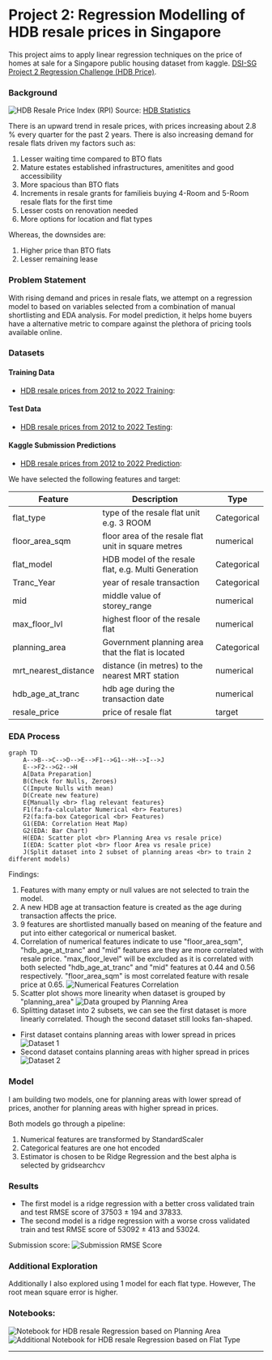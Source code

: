 # Project 2: Regression Modelling of HDB resale prices in Singapore

This project aims to apply linear regression techniques on the price of homes at sale for a Singapore public housing dataset from kaggle. [DSI-SG Project 2 Regression Challenge (HDB Price)](https://www.kaggle.com/competitions/dsi-sg-project-2-regression-challenge-hdb-price/overview). 

### Background

![HDB Resale Price Index (RPI)](images/RPI.png)
Source: [HDB Statistics](https://www.hdb.gov.sg/residential/selling-a-flat/overview/resale-statistics)

There is an upward trend in resale prices, with prices increasing about 2.8 % every quarter for the past 2 years. There is also increasing demand for resale flats driven my factors such as:

1. Lesser waiting time compared to BTO flats
2. Mature estates established infrastructures, amenitites and good accessibility
3. More spacious than BTO flats
4. Increments in resale grants for familieis buying 4-Room and 5-Room resale flats for the first time
5. Lesser costs on renovation needed
6. More options for location and flat types

Whereas, the downsides are:

1. Higher price than BTO flats
2. Lesser remaining lease

### Problem Statement

With rising demand and prices in resale flats, we attempt on a regression model to based on variables selected from a combination of manual shortlisting and EDA analysis. For model prediction, it helps home buyers have a alternative metric to compare against the plethora of pricing tools available online.

### Datasets

#### Training Data 
* [HDB resale prices from 2012 to 2022 Training](./data/train.csv): <br>

#### Test Data 
* [HDB resale prices from 2012 to 2022 Testing](./data/test.csv): <br>

#### Kaggle Submission Predictions 
* [HDB resale prices from 2012 to 2022 Prediction](./data/sub_reg.csv): <br>

We have selected the following features and target:

|Feature|Description|Type|
|---|---|---|
|flat_type|type of the resale flat unit e.g. 3 ROOM|Categorical|
|floor_area_sqm|floor area of the resale flat unit in square metres|numerical|
|flat_model|HDB model of the resale flat, e.g. Multi Generation|Categorical|
|Tranc_Year|year of resale transaction|Categorical|
|mid|middle value of storey_range|numerical|
|max_floor_lvl|highest floor of the resale flat|numerical|
|planning_area|Government planning area that the flat is located|Categorical|
|mrt_nearest_distance|distance (in metres) to the nearest MRT station|numerical|
|hdb_age_at_tranc|hdb age during the transaction date|numerical|
|resale_price|price of resale flat|target|

### EDA Process

```mermaid
graph TD
    A-->B-->C-->D-->E-->F1-->G1-->H-->I-->J
    E-->F2-->G2-->H
    A[Data Preparation]
    B(Check for Nulls, Zeroes)
    C(Impute Nulls with mean)
    D(Create new feature)
    E{Manually <br> flag relevant features}
    F1(fa:fa-calculator Numerical <br> Features)
    F2(fa:fa-box Categorical <br> Features)
    G1(EDA: Correlation Heat Map)
    G2(EDA: Bar Chart)
    H(EDA: Scatter plot <br> Planning Area vs resale price)
    I(EDA: Scatter plot <br> floor Area vs resale price)
    J(Split dataset into 2 subset of planning areas <br> to train 2 different models)
```

Findings:
1. Features with many empty or null values are not selected to train the model.
2. A new HDB age at transaction feature is created as the age during transaction affects the price.
3. 9 features are shortlisted manually based on meaning of the feature and put into either categorical or numerical basket.
4. Correlation of numerical features indicate to use "floor_area_sqm", "hdb_age_at_tranc" and "mid" features are they are more correlated with resale price. "max_floor_level" will be excluded as it is correlated with both selected "hdb_age_at_tranc" and "mid" features at 0.44 and 0.56 respectively. "floor_area_sqm" is most correlated feature with resale price at 0.65.
![Numerical Features Correlation](images/Correlation.png)
5. Scatter plot shows more linearity when dataset is grouped by "planning_area"
![Data grouped by Planning Area](images/PlanningArea.png)
6. Splitting dataset into 2 subsets, we can see the first dataset is more linearly correlated. Though the second dataset still looks fan-shaped.
* First dataset contains planning areas with lower spread in prices
![Dataset 1](images/dataset1.png)
* Second dataset contains planning areas with higher spread in prices
![Dataset 2](images/dataset2.png)

### Model
I am building two models, one for planning areas with lower spread of prices, another for planning areas with higher spread in prices.

Both models go through a pipeline:
1. Numerical features are transformed by StandardScaler
2. Categorical features are one hot encoded
3. Estimator is chosen to be Ridge Regression and the best alpha is selected by gridsearchcv

### Results
* The first model is a ridge regression with a better cross validated train and test RMSE score of 37503 ± 194 and 37833.
* The second model is a ridge regression with a worse cross validated train and test RMSE score of 53092 ± 413 and 53024.

Submission score:
![Submission RMSE Score](images/submit1.png)

### Additional Exploration 

Additionally I also explored using 1 model for each flat type. However, The root mean square error is higher.

### Notebooks:

![Notebook for HDB resale Regression based on Planning Area](code/hdb_prices.ipynb) 
![Additional Notebook for HDB resale Regression based on Flat Type](code/hdb_prices_additional.ipynb)

---


